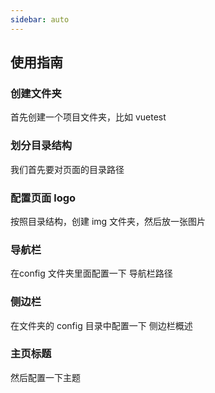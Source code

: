 ```yaml
---
sidebar: auto
---
```


## 使用指南





### 创建文件夹
首先创建一个项目文件夹，比如 vuetest

### 划分目录结构
我们首先要对页面的目录路径
### 配置页面 logo 
 按照目录结构，创建 img 文件夹，然后放一张图片
### 导航栏
在config 文件夹里面配置一下 导航栏路径

### 侧边栏

在文件夹的 config 目录中配置一下 侧边栏概述 

### 主页标题
然后配置一下主题